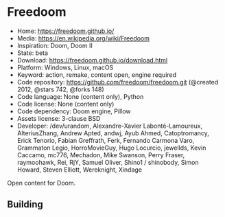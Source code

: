 # Freedoom

- Home: https://freedoom.github.io/
- Media: https://en.wikipedia.org/wiki/Freedoom
- Inspiration: Doom, Doom II
- State: beta
- Download: https://freedoom.github.io/download.html
- Platform: Windows, Linux, macOS
- Keyword: action, remake, content open, engine required
- Code repository: https://github.com/freedoom/freedoom.git (@created 2012, @stars 742, @forks 148)
- Code language: None (content only), Python
- Code license: None (content only)
- Code dependency: Doom engine, Pillow
- Assets license: 3-clause BSD
- Developer: /dev/urandom, Alexandre-Xavier Labonté-Lamoureux, AlteriusZhang, Andrew Apted, andwj, Ayub Ahmed, Catoptromancy, Erick Tenorio, Fabian Greffrath, Ferk, Fernando Carmona Varo, Grammaton Legio, HorroMovieGuy, Hugo Locurcio, jewellds, Kevin Caccamo, mc776, Mechadon, Mike Swanson, Perry Fraser, raymoohawk, Rei, RjY, Samuel Oliver, Shino1 / shinobody, Simon Howard, Steven Elliott, Wereknight, Xindage

Open content for Doom.

## Building

